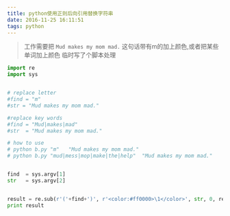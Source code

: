 ```yaml
---
title: python使用正则后向引用替换字符串
date: 2016-11-25 16:11:51
tags: python
---
```

>工作需要把 `Mud makes my mom mad.` 这句话带有m的加上颜色,或者把某些单词加上颜色
>临时写了个脚本处理

```python
import re
import sys


# replace letter
#find = "m"
#str = "Mud makes my mom mad."

#replace key words
#find = "Mud|makes|mad"
#str  = "Mud makes my mom mad."

# how to use
# python b.py "m"	"Mud makes my mom mad." 
# python b.py "mud|mess|mop|make|the|help"	"Mud makes my mom mad."


find  = sys.argv[1] 
str   = sys.argv[2] 


result = re.sub(r'('+find+')', r'<color:#ff0000>\1</color>', str, 0, re.IGNORECASE)
print result

```
